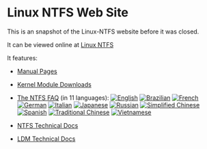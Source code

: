 # Linux NTFS Web Site

This is an snapshot of the Linux-NTFS website before it was closed.

It can be viewed online at [Linux NTFS](https://flatcap.github.io/linux-ntfs/)

It features:

- [Manual Pages](https://flatcap.github.io/linux-ntfs/man/ntfsprogs.html)
- [Kernel Module Downloads](https://flatcap.github.io/linux-ntfs/rpm/downloads.html)
- [The NTFS FAQ][2] (in 11 languages): 
  [![English][1]][2]
  [![Brazilian][3]][4]
  [![French][5]][6]
  [![German][7]][8]
  [![Italian][9]][10]
  [![Japanese][11]][12]
  [![Russian][13]][14]
  [![Simplified Chinese][15]][16]
  [![Spanish][17]][18]
  [![Traditional Chinese][19]][20]
  [![Vietnamese][21]][22]
- [NTFS Technical Docs](https://flatcap.github.io/linux-ntfs/ntfs/)
- [LDM Technical Docs](https://flatcap.github.io/linux-ntfs/ldm/)

  [1]:  https://flatcap.github.io/linux-ntfs/info/style/uk.png
  [2]:  https://flatcap.github.io/linux-ntfs/info/ntfs.html (NTFS FAQ in English)
  [3]:  https://flatcap.github.io/linux-ntfs/info/style/brazil.png
  [4]:  https://flatcap.github.io/linux-ntfs/info/ntfs-pt_BR.html (NTFS FAQ in Brazilian)
  [5]:  https://flatcap.github.io/linux-ntfs/info/style/france.png
  [6]:  https://flatcap.github.io/linux-ntfs/info/ntfs-fr.html (NTFS FAQ in French)
  [7]:  https://flatcap.github.io/linux-ntfs/info/style/germany.png
  [8]:  https://flatcap.github.io/linux-ntfs/info/ntfs-de.html (NTFS FAQ in German)
  [9]:  https://flatcap.github.io/linux-ntfs/info/style/italy.png
  [10]: https://flatcap.github.io/linux-ntfs/info/ntfs-it.html (NTFS FAQ in Italian)
  [11]: https://flatcap.github.io/linux-ntfs/info/style/japan.png
  [12]: https://flatcap.github.io/linux-ntfs/info/ntfs-ja.html (NTFS FAQ in Japanese)
  [13]: https://flatcap.github.io/linux-ntfs/info/style/russia.png
  [14]: https://flatcap.github.io/linux-ntfs/info/ntfs-ru.html (NTFS FAQ in Russian)
  [15]: https://flatcap.github.io/linux-ntfs/info/style/china.png
  [16]: https://flatcap.github.io/linux-ntfs/info/ntfs-zh.html (NTFS FAQ in Simplified Chinese)
  [17]: https://flatcap.github.io/linux-ntfs/info/style/spain.png
  [18]: https://flatcap.github.io/linux-ntfs/info/ntfs-es.html (NTFS FAQ in Spanish)
  [19]: https://flatcap.github.io/linux-ntfs/info/style/taiwan.png
  [20]: https://flatcap.github.io/linux-ntfs/info/ntfs-zh_TW.html (NTFS FAQ in Traditional Chinese)
  [21]: https://flatcap.github.io/linux-ntfs/info/style/vietnam.png
  [22]: https://flatcap.github.io/linux-ntfs/info/ntfs-vi.html (NTFS FAQ in Vietnamese)

